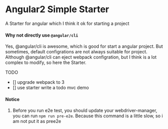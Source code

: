 # Angular2 Simple Starter

A Starter for angular which I think it ok for starting a project

#### Why not directly use `@angular/cli`

Yes, @angular/cli is awesome, which is good for start a angular project. But sometimes, default configrations are not always suitable for project. Although @angular/cli can eject webpack configration, but I think is a lot complex to modify, so here the Starter.

TODO
- [] upgrade webpack to 3
- [] use starter write a todo mvc demo


#### Notice

1. Before you run e2e test, you should update your webdriver-manager, you can run `npm run pre-e2e`. Because this command is a little slow, so i am not put it as pree2e
